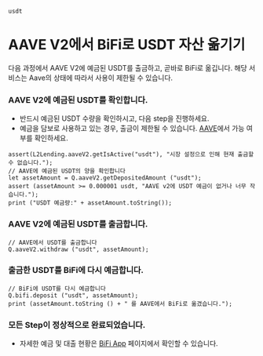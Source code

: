 ```meta-Currency
usdt
```

# AAVE V2에서 BiFi로 USDT 자산 옮기기

다음 과정에서 AAVE V2에 예금된 USDT를 출금하고, 곧바로 BiFi로 옮깁니다. 해당 서비스는 Aave의 상태에 따라서 사용이 제한될 수 있습니다.

### AAVE V2에 예금된 USDT를 확인합니다.

- 반드시 예금된 USDT 수량을 확인하시고, 다음 step을 진행하세요.
- 예금을 담보로 사용하고 있는 경우, 출금이 제한될 수 있습니다. [AAVE](https://app.aave.com/#/dashboard)에서 가능 여부를 확인하세요.

```output-Dynamic
assert(L2Lending.aaveV2.getIsActive("usdt"), "시장 설정으로 인해 현재 출금할 수 없습니다.");
// AAVE에 예금된 USDT의 양을 확인합니다
let assetAmount = Q.aaveV2.getDepositedAmount ("usdt");
assert (assetAmount >= 0.000001 usdt, "AAVE v2에 USDT 예금이 없거나 너무 작습니다.");
print ("USDT 예금량:" + assetAmount.toString());
```

### AAVE V2에 예금된 USDT를 출금합니다.

```taster
// AAVE에서 USDT를 출금합니다
Q.aaveV2.withdraw ("usdt", assetAmount);
```

### 출금한 USDT를 BiFi에 다시 예금합니다.

```taster
// BiFi에 USDT를 다시 예금합니다
Q.bifi.deposit ("usdt", assetAmount);
print (assetAmount.toString () + " 를 AAVE에서 BiFi로 옮겼습니다.");
```

### 모든 Step이 정상적으로 완료되었습니다.

- 자세한 예금 및 대출 현황은 [BiFi App](https://app.bifi.finance/) 페이지에서 확인할 수 있습니다.
